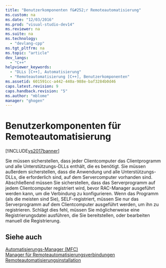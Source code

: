```yaml
---
title: "Benutzerkomponenten f&#252;r Remoteautomatisierung"
ms.custom: na
ms.date: "12/03/2016"
ms.prod: "visual-studio-dev14"
ms.reviewer: na
ms.suite: na
ms.technology: 
  - "devlang-cpp"
ms.tgt_pltfrm: na
ms.topic: "article"
dev_langs: 
  - "C++"
helpviewer_keywords: 
  - "DLLs [C++], Automatisierung"
  - "Remoteautomatisierung [C++], Benutzerkomponenten"
ms.assetid: 601591cc-a442-440a-988e-baf3284b0d46
caps.latest.revision: 9
caps.handback.revision: "5"
ms.author: "mblome"
manager: "ghogen"
---
```

# Benutzerkomponenten f&#252;r Remoteautomatisierung
[!INCLUDE[vs2017banner](../assembler/inline/includes/vs2017banner.md)]

Sie müssen sicherstellen, dass jeder Clientcomputer das Clientprogramm und alle Unterstützungs\-DLLs enthält, die es benötigt.  Sie müssen außerdem sicherstellen, dass die Anwendung und alle Unterstützungs\-DLLs, die erforderlich sind, auf dem Servercomputer vorhanden sind.  Abschließend müssen Sie sicherstellen, dass das Serverprogramm auf jedem Clientcomputer registriert wird, bevor RAC\-Manager ausgeführt werden kann, um die Verbindung zu konfigurieren.  Wenn das Programm \(als die meisten sind Sie\), SELF\-registriert, müssen Sie nur das Serverprogramm auf dem Clientcomputer ausgeführt werden, um ihn zu registrieren.  Schlägt dies fehl, müssen Sie möglicherweise eine Registrierungsdatei ausführen, die Sie bereitstellen, oder bearbeiten manuell die Registrierung.  
  
## Siehe auch  
 [Automatisierungs\-Manager \(MFC\)](../mfc/automation-manager-mfc.md)   
 [Manager für Remoteautomatisierungsverbindungen](../mfc/remote-automation-connection-manager.md)   
 [Remoteautomatisierungsinstallation](../mfc/remote-automation-installation.md)